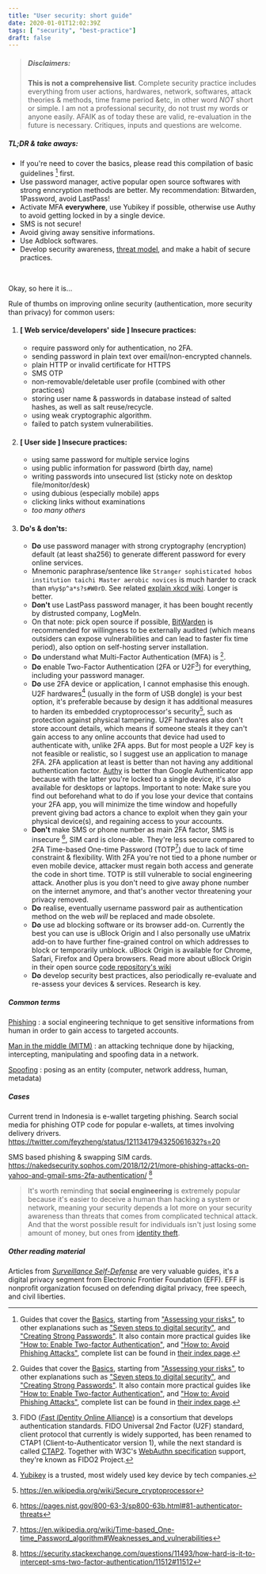 ```yaml
---
title: "User security: short guide"
date: 2020-01-01T12:02:39Z
tags: [ "security", "best-practice"]
draft: false
---
```


> ##### Disclaimers:
> **This is not a comprehensive list**. Complete security practice includes everything from user actions, hardwares, network, softwares, attack theories & methods, time frame period &etc, in other word _NOT_ short or simple.
> I am not a professional security, do not trust my words or anyone easily. AFAIK as of today these are valid, re-evaluation in the future is necessary.
> Critiques, inputs and questions are welcome.

##### TL;DR & take aways:
- If you're need to cover the basics, please read this compilation of basic guidelines [^1] first.
- Use password manager, active popular open source softwares with strong enncryption methods are better. My recommendation: Bitwarden, 1Password, avoid LastPass!
- Activate MFA **everywhere**, use Yubikey if possible, otherwise use Authy to avoid getting locked in by a single device.
- SMS is not secure!
- Avoid giving away sensitive informations.
- Use Adblock softwares.
- Develop security awareness, [threat model](https://ssd.eff.org/en/glossary/threat-model), and make a habit of secure practices.

&nbsp;&nbsp;&nbsp;&nbsp;

Okay, so here it is...


Rule of thumbs on improving online security (authentication, more security than privacy) for common users:

1. #### [ Web service/developers' side ] Insecure practices:
    - require password only for authentication, no 2FA.
    - sending password in plain text over email/non-encrypted channels.
    - plain HTTP or invalid certificate for HTTPS
    - SMS OTP
    - non-removable/deletable user profile (combined with other practices)
    - storing user name & passwords in database instead of salted hashes, as well as salt reuse/recycle.
    - using weak cryptographic algorithm.
    - failed to patch system vulnerabilities.
2. #### [ User side ] Insecure practices:
    - using same password for multiple service logins
    - using public information for password (birth day, name)
    - writing passwords into unsecured list (sticky note on desktop file/monitor/desk)
    - using dubious (especially mobile) apps
    - clicking links without examinations
    - _too many others_
3. #### Do's & don'ts:
    - **Do** use password manager with strong cryptography (encryption) default (at least sha256) to generate different password for every online services.
    - Mnemonic paraphrase/sentence like `Stranger sophisticated hobos institution taichi Master aerobic novices` is much harder to crack than `m%y$p^a*s?s#W0rD`. See related [explain xkcd wiki](https://www.explainxkcd.com/wiki/index.php/936:_Password_Strength). Longer is better.
    - **Don't** use LastPass password manager, it has been bought recently by distrusted company, LogMeIn.
    - On that note: pick open source if possible, [BitWarden](https://help.bitwarden.com/) is recommended for willingness to be externally audited (which means outsiders can expose vulnerabilities and can lead to faster fix time period), also option on self-hosting server installation.
    - **Do** understand what Multi-Factor Authentication (MFA) is [^1].
    - **Do** enable Two-Factor Authentication (2FA or U2F[^2]) for everything, including your password manager.
    - **Do** use 2FA device or application, I cannot emphasise this enough. U2F hardwares[^5] (usually in the form of USB dongle) is your best option, it's preferable because by design it has additional measures to harden its embedded cryptoprocessor's security[^6], such as protection against physical tampering. U2F hardwares also don't store account details, which means if someone steals it they can't gain access to any online accounts that device had used to authenticate with, unlike 2FA apps.
    But for most people a U2F key is not feasible or realistic, so I suggest use an application to manage 2FA. 2FA application at least is better than not having any additional authentication factor. [Authy](https://authy.com/) is better than Google Authenticator app because with the latter you're locked to a single device, it's also available for desktops or laptops.
    Important to note: Make sure you find out beforehand what to do if you lose your device that contains your 2FA app, you will minimize the time window and hopefully prevent giving bad actors a chance to exploit when they gain your physical device(s), and regaining access to your accounts.
    - **Don't** make SMS or phone number as main 2FA factor, SMS is insecure [^3], SIM card is clone-able. They're less secure compared to 2FA Time-based One-time Password (TOTP[^4]) due to lack of time constraint & flexibility. With 2FA you're not tied to a phone number or even mobile device, attacker must regain both access and generate the code in short time. TOTP is still vulnerable to social engineering attack.
    Another plus is you don't need to give away phone number on the internet anymore, and that's another vector threatening your privacy removed.
    - **Do** realise, eventually username password pair as authentication method on the web _will_ be replaced and made obsolete.
    - **Do** use ad blocking software or its browser add-on. Currently the best you can use is uBlock Origin and I also personally use uMatrix add-on to have further fine-grained control on which addresses to block or temporarily unblock. uBlock Origin is available for Chrome, Safari, Firefox and Opera browsers. Read more about uBlock Origin in their open source [code repository's wiki](https://github.com/gorhill/uBlock/wiki)
    - **Do** develop security best practices, also periodically re-evaluate and re-assess your devices & services. Research is key.


##### Common terms

[Phishing](https://en.wikipedia.org/wiki/Phishing)
: a social engineering technique to get sensitive informations from human in order to gain access to targeted accounts.

[Man in the middle (MITM)](https://en.wikipedia.org/wiki/Man-in-the-middle_attack)
: an attacking technique done by hijacking, intercepting,  manipulating and spoofing data in a network.

[Spoofing](https://en.wikipedia.org/wiki/Spoofing_attack)
: posing as an entity (computer, network address, human, metadata)


##### Cases

Current trend in Indonesia is e-wallet targeting phishing. Search social media for phishing OTP code for popular e-wallets, at times involving delivery drivers.
https://twitter.com/feyzheng/status/1211341794325061632?s=20

SMS based phishing & swapping SIM cards.
https://nakedsecurity.sophos.com/2018/12/21/more-phishing-attacks-on-yahoo-and-gmail-sms-2fa-authentication/ [^7]


> It's worth reminding that **social engineering** is extremely popular because it's easier to deceive a human than hacking a system or network, meaning your security depends a lot more on your security awareness than threats that comes from complicated technical attack. And that the worst possible result for individuals isn't just losing some amount of money, but ones from [identity theft](https://en.wikipedia.org/wiki/Identity_theft).


##### Other reading material

Articles from [_Surveillance Self-Defense_](https://ssd.eff.org/) are very valuable guides, it's a digital privacy segment from Electronic Frontier Foundation (EFF). EFF is nonprofit organization focused on defending digital privacy, free speech, and civil liberties.



[^1]: Guides that cover the [Basics](https://ssd.eff.org/module-categories/basics), starting from ["Assessing your risks"](https://ssd.eff.org/en/module/assessing-your-risks), to other explanations such as ["Seven steps to digital security"](https://ssd.eff.org/en/module/seven-steps-digital-security), and ["Creating Strong Passwords"](https://ssd.eff.org/en/module/creating-strong-passwords). It also contain more practical guides like ["How to: Enable Two-factor Authentication"](https://ssd.eff.org/en/module/how-enable-two-factor-authentication), and ["How to: Avoid Phishing Attacks"](https://ssd.eff.org/en/module/how-avoid-phishing-attacks), complete list can be found in [their index page](https://ssd.eff.org/en#index).

[^1]: The simplified explanation of what factors usually means is each of these: something user _knows_, something user _has_, and something user _is_.  https://www.yubico.com/what-is-multi-factor-authentication/#av_section_4

[^2]: FIDO ([*F*ast *ID*entity *O*nline Alliance](https://fidoalliance.org/overview/)) is a consortium that develops authentication standards. FIDO Universal 2nd Factor (U2F) standard, client protocol that currently is widely supported, has been renamed to CTAP1 (Client-to-Authenticator version 1), while the next standard is called [CTAP2](https://fidoalliance.org/specs/fido-v2.0-ps-20190130/fido-client-to-authenticator-protocol-v2.0-ps-20190130.html). Together with W3C's [WebAuthn specification](https://www.w3.org/TR/webauthn-1/) support, they're known as FIDO2 Project.

[^3]: https://pages.nist.gov/800-63-3/sp800-63b.html#81-authenticator-threats

[^4]: https://en.wikipedia.org/wiki/Time-based_One-time_Password_algorithm#Weaknesses_and_vulnerabilities

[^5]: [Yubikey](https://www.yubico.com/why-yubico/for-individuals/#account_protec) is a trusted, most widely used key device by tech companies.

[^6]: https://en.wikipedia.org/wiki/Secure_cryptoprocessor

[^7]: https://security.stackexchange.com/questions/11493/how-hard-is-it-to-intercept-sms-two-factor-authentication/11512#11512
